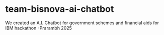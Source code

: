 # team-bisnova-ai-chatbot
We created an A.I. Chatbot for government schemes and financial aids for IBM hackathon -Prarambh 2025

